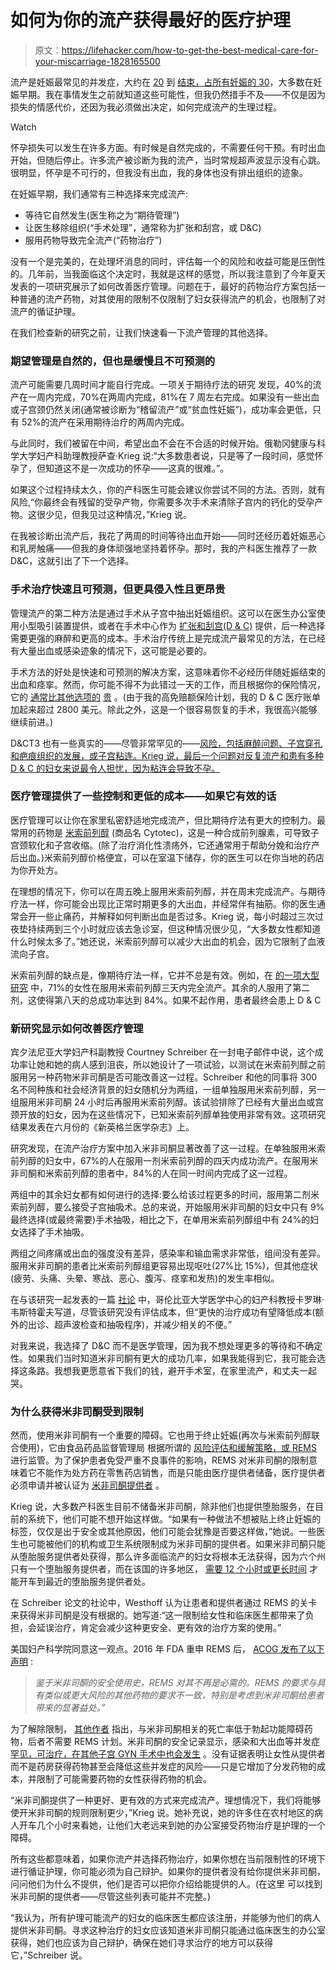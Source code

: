 # 如何为你的流产获得最好的医疗护理

> 原文：<https://lifehacker.com/how-to-get-the-best-medical-care-for-your-miscarriage-1828165500>

流产是妊娠最常见的并发症，大约在 [20](https://www.ncbi.nlm.nih.gov/pubmed/29053188) 到 [结束，占所有妊娠的 30](https://www.ncbi.nlm.nih.gov/pubmed/3393170)，大多数在妊娠早期。我在事情发生之前就知道这些可能性，但我仍然措手不及——不仅是因为损失的情感代价，还因为我必须做出决定，如何完成流产的生理过程。

Watch

怀孕损失可以发生在许多方面。有时候是自然完成的，不需要任何干预。有时出血开始，但随后停止。许多流产被诊断为我的流产，当时常规超声波显示没有心跳。很明显，怀孕是不可行的，但我没有出血，我的身体也没有排出组织的迹象。

在妊娠早期，我们通常有三种选择来完成流产:

*   等待它自然发生(医生称之为“期待管理”)
*   让医生移除组织(“手术处理”，通常称为扩张和刮宫，或 D&C)
*   服用药物导致完全流产(“药物治疗”)

没有一个是完美的，在处理坏消息的同时，评估每一个的风险和收益可能是压倒性的。几年前，当我面临这个决定时，我就是这样的感觉，所以我注意到了今年夏天发表的一项研究展示了如何改善医疗管理。问题在于，最好的药物治疗方案包括一种普通的流产药物，对其使用的限制不仅限制了妇女获得流产的机会，也限制了对流产的循证护理。

在我们检查新的研究之前，让我们快速看一下流产管理的其他选择。

### **期望管理是自然的，但也是缓慢且不可预测的**

流产可能需要几周时间才能自行完成。一项关于期待疗法的研究 发现，40%的流产在一周内完成，70%在两周内完成，81%在 7 周左右完成。如果没有一些出血或子宫颈仍然关闭(通常被诊断为“稽留流产”或“贫血性妊娠”)，成功率会更低，只有 52%的流产在采用期待治疗的两周内完成。

与此同时，我们被留在中间，希望出血不会在不合适的时候开始。俄勒冈健康与科学大学妇产科助理教授萨查·Krieg 说:“大多数患者说，只是等了一段时间，感觉怀孕了，但知道这不是一次成功的怀孕——这真的很难。”。

如果这个过程持续太久，你的产科医生可能会建议你尝试不同的方法。否则，就有风险,“你最终会有残留的受孕产物，你需要多次手术来清除子宫内的钙化的受孕产物。这很少见，但我见过这种情况，”Krieg 说。

在我被诊断出流产后，我花了两周的时间等待出血开始——同时还经历着妊娠恶心和乳房触痛——但我的身体顽强地坚持着怀孕。那时，我的产科医生推荐了一款 D&C，这就引出了下一个选择。

### **手术治疗快速且可预测，但更具侵入性且更昂贵**

管理流产的第二种方法是通过手术从子宫中抽出妊娠组织。这可以在医生办公室使用小型吸引装置提供，或者在手术中心作为 [扩张和刮宫(D & C)](https://www.acog.org/Patients/FAQs/Dilation-and-Curettage-DandC) 提供，后一种选择需要更强的麻醉和更高的成本。手术治疗传统上是完成流产最常见的方法，在已经有大量出血或感染迹象的情况下，这可能是必要的。

手术方法的好处是快速和可预测的解决方案，这意味着你不必经历伴随妊娠结束的出血和痉挛。然而，你可能不得不为此错过一天的工作，而且根据你的保险情况，它的 [通常比其他选项的](https://www.ncbi.nlm.nih.gov/pmc/articles/PMC3269545/) [贵](https://www.ncbi.nlm.nih.gov/pubmed/25174796) 。(由于我的高免赔额保险计划，我的 D & C 医疗账单加起来超过 2800 美元。除此之外，这是一个很容易恢复的手术，我很高兴能够继续前进。)

D&CT3 也有一些真实的——尽管非常罕见的——[风险，包括麻醉问题、子宫穿孔和疤痕组织的发展，或子宫粘连。Krieg 说，最后一个问题对反复流产和患有多种 D & C 的妇女来说最令人担忧，因为粘连会导致不孕。](https://www.acog.org/Patients/FAQs/Dilation-and-Curettage-DandC#risks)

### **医疗管理提供了一些控制和更低的成本——如果它有效的话**

医疗管理可以让你在家里私密舒适地完成流产，但比期待疗法有更大的控制力。最常用的药物是 [米索前列醇](https://medlineplus.gov/druginfo/meds/a689009.html) (商品名 Cytotec)，这是一种合成前列腺素，可导致子宫颈软化和子宫收缩。(除了治疗消化性溃疡外，它还通常用于帮助分娩和治疗产后出血。)米索前列醇价格便宜，可以在室温下储存，你的医生可以在你当地的药店为你开处方。

在理想的情况下，你可以在周五晚上服用米索前列醇，并在周末完成流产。与期待疗法一样，你可能会出现比正常时期更多的大出血，并经常伴有抽筋。你的医生通常会开一些止痛药，并解释如何判断出血是否过多。Krieg 说，每小时超过三次过夜垫持续两到三个小时就应该去急诊室，但这种情况很少见，“大多数女性都知道什么时候太多了。”她还说，米索前列醇可以减少大出血的机会，因为它限制了血液流向子宫。

米索前列醇的缺点是，像期待疗法一样，它并不总是有效。例如，在 [的一项大型研究](https://www.nejm.org/doi/full/10.1056/NEJMoa044064) 中，71%的女性在服用米索前列醇三天内完全流产。其余的人服用了第二剂，这使得第八天的总成功率达到 84%。如果不起作用，患者最终会患上 D & C

### 新研究显示如何改善医疗管理

宾夕法尼亚大学妇产科副教授 Courtney Schreiber 在一封电子邮件中说，这个成功率让她和她的病人感到沮丧，所以她设计了一项试验，以测试在米索前列醇之前服用另一种药物米非司酮是否可能改善这一过程。Schreiber 和他的同事将 300 名不同种族和社会经济背景的妇女随机分为两组，一组单独服用米索前列醇，另一组服用米非司酮 24 小时后再服用米索前列醇。该试验排除了已经有大量出血或宫颈开放的妇女，因为在这些情况下，已知米索前列醇单独使用非常有效。这项研究结果发表在六月份的《新英格兰医学杂志》上。

研究发现，在流产治疗方案中加入米非司酮显著改善了这一过程。在单独服用米索前列醇的妇女中，67%的人在服用一剂米索前列醇的四天内成功流产。在服用米非司酮和米索前列醇的患者中，84%的人在同一时间内完成了这一过程。

两组中的其余妇女都有如何进行的选择:要么给该过程更多的时间，服用第二剂米索前列醇，要么接受子宫抽吸术。总的来说，开始服用米非司酮的妇女中只有 9%最终选择(或最终需要)手术抽吸，相比之下，在单用米索前列醇组中有 24%的妇女选择了手术抽吸。

两组之间疼痛或出血的强度没有差异，感染率和输血需求非常低，组间没有差异。服用米非司酮的患者比米索前列醇组更容易出现呕吐(27%比 15%)，但其他症状(疲劳、头痛、头晕、寒战、恶心、腹泻、痉挛和发热)的发生率相似。

在与该研究一起发表的一篇 [社论](https://www.nejm.org/doi/full/10.1056/NEJMe1803491?query=recirc_curatedRelated_article) 中，哥伦比亚大学医学中心的妇产科教授卡罗琳·韦斯特霍夫写道，尽管该研究没有评估成本，但“更快的治疗成功有望降低成本(额外的出诊、超声波检查和抽吸程序)，并减少相关的不便。”

对我来说，我选择了 D&C 而不是医学管理，因为我不想处理更多的等待和不确定性。如果我们当时知道米非司酮有更大的成功几率，如果我能得到它，我可能会选择这条路。我想我更愿意省下我们的钱，避开手术室，在家里流产，和丈夫一起哭。

### **为什么获得米非司酮受到限制**

然而，使用米非司酮有一个重要的障碍。它也用于终止妊娠(再次与米索前列醇联合使用)，它由食品药品监督管理局 根据所谓的 [风险评估和缓解策略，或 REMS](https://www.accessdata.fda.gov/scripts/cder/rems/index.cfm?event=IndvRemsDetails.page&REMS=35) 进行监管。为了保护患者免受严重不良事件的影响，REMS 对米非司酮的限制意味着它不能作为处方药在零售药店销售，而是只能由医疗提供者储备，医疗提供者必须申请并被认证为 [米非司酮提供者](https://www.earlyoptionpill.com/how-do-i-get-mifeprex/) 。

Krieg 说，大多数产科医生目前不储备米非司酮，除非他们也提供堕胎服务，在目前的系统下，他们可能不想开始这样做。“如果有一种做法不想被贴上终止妊娠的标签，仅仅是出于安全或其他原因，他们可能会犹豫是否要这样做，”她说。一些医生也可能被他们的机构或卫生系统限制成为米非司酮的提供者。如果米非司酮只能从堕胎服务提供者处获得，那么许多面临流产的妇女将根本无法获得，因为六个州 只有一个堕胎服务提供者，而在该国的许多地区， [需要 12 个小时或更长时间](https://lifehacker.com/this-tool-shows-how-far-you-would-have-to-drive-to-reac-1802728838) 才能开车到最近的堕胎服务提供者处。

在 Schreiber 论文的社论中，Westhoff 认为让患者和提供者通过 REMS 的关卡来获得米非司酮是没有根据的。她写道:“这一限制给女性和临床医生都带来了负担，会延误治疗，肯定会减少这种更安全、更有效的治疗方案的使用。”

美国妇产科学院同意这一观点。2016 年 FDA 重申 REMS 后， [ACOG 发布了以下声明](https://www.acog.org/About-ACOG/News-Room/Statements/2016/ACOG-Statement-on-Medication-Abortion) :

> *鉴于米非司酮的安全使用史，REMS 对其不再是必需的。REMS 的要求与具有类似或更大风险的其他药物的要求不一致，特别是考虑到米非司酮给患者带来的显著益处。”*

为了解除限制， [其他作者](https://www.usnews.com/opinion/articles/2016-09-30/its-long-past-time-to-remove-abortion-pill-restrictions) 指出，与米非司酮相关的死亡率低于勃起功能障碍药物，后者不需要 REMS 计划。米非司酮的安全记录显示，感染和大出血等并发症 [罕见，可治疗，在其他子宫 GYN 手术中也会发生](https://www.contraceptionjournal.org/article/S0010-7824(15)00254-1/abstract) 。没有证据表明让女性从提供者而不是药房获得药物甚至会降低这些并发症的风险——只是它增加了分发药物的成本，并限制了可能需要药物的女性获得药物的机会。

“米非司酮提供了一种更好、更有效的方式来完成流产。理想情况下，我们将能够使开米非司酮的规则限制更少，”Krieg 说。她补充说，她的许多住在农村地区的病人开车几个小时来看她，让他们大老远来到她的办公室接受药物治疗是护理的一个障碍。

所有这些都意味着，如果你流产并选择药物治疗，如果你想在当前限制性的环境下进行循证护理，你可能必须为自己辩护。如果你的提供者没有给你提供米非司酮，问问他们为什么不提供，他们是否可以把你介绍给能提供的人。(在这里 可以找到米非司酮的提供者——尽管这些列表可能并不完整。)

“我认为，所有护理可能流产的妇女的临床医生都应该注册，并能够为他们的病人提供米非司酮。寻求这种治疗的妇女应该知道米非司酮只能通过临床医生的办公室获得，她们也应该为自己辩护，确保在她们寻求治疗的地方可以获得它，”Schreiber 说。
